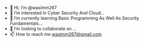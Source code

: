 - 👋 Hi, I’m @wasimm267
- 👀 I’m interested in Cyber Security And Cloud...
- 🌱 I’m currently learning Basic Programming As Well As Security Fundamentals...
- 💞️ I’m looking to collaborate on ...
- 📫 How to reach me wasimm267@gmail.com

<!---
wasimm267/wasimm267 is a ✨ special ✨ repository because its `README.md` (this file) appears on your GitHub profile.
You can click the Preview link to take a look at your changes.
--->
